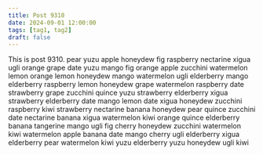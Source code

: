 ```yaml
---
title: Post 9310
date: 2024-09-01 12:00:00
tags: [tag1, tag2]
draft: false
---
```

This is post 9310.
pear
yuzu
apple
honeydew
fig
raspberry
nectarine
xigua
ugli
orange
grape
date
yuzu
mango
fig
orange
apple
zucchini
watermelon
lemon
orange
lemon
honeydew
mango
watermelon
ugli
elderberry
mango
elderberry
raspberry
lemon
honeydew
grape
watermelon
raspberry
date
strawberry
grape
zucchini
quince
yuzu
strawberry
elderberry
xigua
strawberry
elderberry
date
mango
lemon
date
xigua
honeydew
zucchini
raspberry
kiwi
strawberry
nectarine
banana
honeydew
pear
quince
zucchini
date
nectarine
banana
xigua
watermelon
kiwi
orange
quince
elderberry
banana
tangerine
mango
ugli
fig
cherry
honeydew
zucchini
watermelon
kiwi
watermelon
apple
banana
date
mango
cherry
ugli
elderberry
xigua
elderberry
pear
watermelon
kiwi
yuzu
elderberry
yuzu
honeydew
ugli
kiwi
